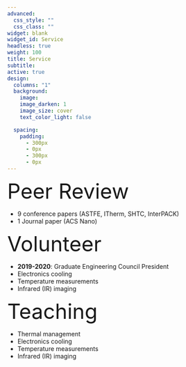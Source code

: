 ```yaml
---
advanced:
  css_style: ""
  css_class: ""
widget: blank
widget_id: Service
headless: true
weight: 100
title: Service
subtitle: 
active: true
design:
  columns: "1"
  background:
    image: 
    image_darken: 1
    image_size: cover
    text_color_light: false

  spacing:
    padding:
      - 300px
      - 0px
      - 300px
      - 0px
---
```

<font size="10"> Peer Review </font>
* 9 conference papers (ASTFE, ITherm, SHTC, InterPACK)
* 1 Journal paper (ACS Nano)

<font size="12"> Volunteer </font>
* **2019-2020**: Graduate Engineering Council President
* Electronics cooling
* Temperature measurements
* Infrared (IR) imaging

<font size="12"> Teaching </font>
* Thermal management
* Electronics cooling
* Temperature measurements
* Infrared (IR) imaging
